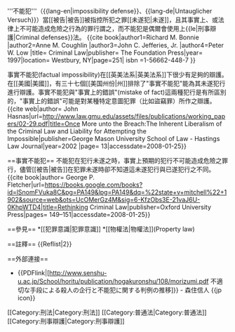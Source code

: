 '''不能犯'''（{{lang-en|impossibility defense}}、{{lang-de|Untauglicher Versuch}}）當[[被告|被告]]被指控所犯之罪[[未遂犯|未遂]]，且其事實上、或法律上不可能造成危險之行為的罪行謂之，而不能犯是偶爾會使用上{{le|刑事辯護|Criminal defenses}}法。<ref name=criminal>
{{cite book|author1=Richard M. Bonnie |author2=Anne M. Coughlin |author3=John C. Jefferies, Jr. |author4=Peter W. Low |title= Criminal Law|publisher= The Foundation Press|year= 1997|location= Westbury, NY|page=251| isbn =1-56662-448-7 }}
</ref>

事實不能犯(factual impossibility)在[[英美法系|英美法系]]下很少有足夠的辯護。 在[[美國|美國]]，有三十七個[[美国州份|州]]排除了"事實不能犯"能為其未遂犯行進行辯護。事實不能犯與"事實上的錯誤"(mistake of fact)這兩種犯行是有所區別的，"事實上的錯誤"可能是對某種特定意圖犯罪（比如盜竊罪）所作之辯護。<ref name=hastings>{{cite web|author= John Hasnas|url=http://www.law.gmu.edu/assets/files/publications/working_papers/02-29.pdf|title=Once More unto the Breach:The Inherent Liberalism of the Criminal Law and Liability for Attempting the Impossible|publisher=George Mason University School of Law - Hastings Law Journal|year=2002
|page= 13|accessdate=2008-01-25}}</ref>

==事實不能犯==
不能犯在犯行未遂之時，事實上預期的犯行不可能造成危險之罪行，儘管[[被告|被告]]在犯罪未遂時卻不知道這未遂犯行與已遂犯行之不同。<ref name=rethinking>{{cite book|author= George P. Fletcher|url=https://books.google.com/books?id=lSnomFVuka8C&pg=PA149&lpg=PA149&dq=%22state+v+mitchell%22+1902&source=web&ots=UcOMerGz4M&sig=6-KfzObs3E-21vaJ6U-0KhpWTD4|title=Rethinking Criminal Law|publisher=Oxford University Press|pages= 149–151|accessdate=2008-01-25}}</ref>

==參見==
*[[犯罪意識|犯罪意識]]
*[[物權法|物權法]](Property law)

==註釋==
{{Reflist|2}}

==外部連接==
* {{PDFlink|[http://www.senshu-u.ac.jp/School/horitu/publication/hogakuronshu/108/morizumi.pdf 不適切な手段による殺人の企行と不能犯に関する判例の推移]}} - 森住信人 {{jp icon}}

[[Category:刑法|Category:刑法]]
[[Category:普通法|Category:普通法]]
[[Category:刑事辯護|Category:刑事辯護]]